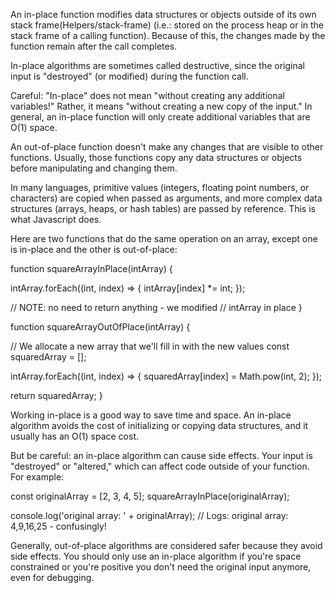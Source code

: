 An in-place function modifies data structures or objects outside of its own stack frame(Helpers/stack-frame) (i.e.: stored on the process heap or in the stack frame of a calling function). Because of this, the changes made by the function remain after the call completes.

In-place algorithms are sometimes called destructive, since the original input is "destroyed" (or modified) during the function call.

Careful: "In-place" does not mean "without creating any additional variables!" Rather, it means "without creating a new copy of the input." In general, an in-place function will only create additional variables that are O(1) space.

An out-of-place function doesn't make any changes that are visible to other functions. Usually, those functions copy any data structures or objects before manipulating and changing them.

In many languages, primitive values (integers, floating point numbers, or characters) are copied when passed as arguments, and more complex data structures (arrays, heaps, or hash tables) are passed by reference. This is what Javascript does.

Here are two functions that do the same operation on an array, except one is in-place and the other is out-of-place:

  function squareArrayInPlace(intArray) {

  intArray.forEach((int, index) => {
    intArray[index] *= int;
  });

  // NOTE: no need to return anything - we modified
  // intArray in place
}

function squareArrayOutOfPlace(intArray) {

  // We allocate a new array that we'll fill in with the new values
  const squaredArray = [];

  intArray.forEach((int, index) => {
    squaredArray[index] = Math.pow(int, 2);
  });

  return squaredArray;
}

Working in-place is a good way to save time and space. An in-place algorithm avoids the cost of initializing or copying data structures, and it usually has an O(1) space cost.

But be careful: an in-place algorithm can cause side effects. Your input is "destroyed" or "altered," which can affect code outside of your function. For example:

  const originalArray = [2, 3, 4, 5];
squareArrayInPlace(originalArray);

console.log('original array: ' + originalArray);
// Logs: original array: 4,9,16,25 - confusingly!

Generally, out-of-place algorithms are considered safer because they avoid side effects. You should only use an in-place algorithm if you're space constrained or you're positive you don't need the original input anymore, even for debugging.